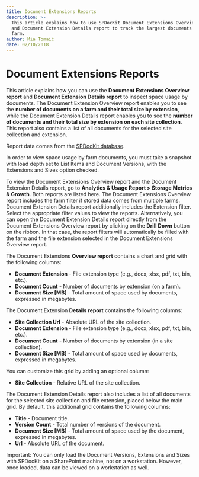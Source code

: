 ```yaml
---
title: Document Extensions Reports
description: >-
  This article explains how to use SPDocKit Document Extensions Overview report
  and Document Extension Details report to track the largest documents on a
  farm.
author: Mia Tomaić
date: 02/10/2018
---
```


# Document Extensions Reports

This article explains how you can use the **Document Extensions Overview report** and **Document Extension Details report** to inspect space usage by documents. The Document Extension Overview report enables you to see the **number of documents on a farm and their total size by extension**, while the Document Extension Details report enables you to see the **number of documents and their total size by extension on each site collection**. This report also contains a list of all documents for the selected site collection and extension.

Report data comes from the [SPDocKit database](document-extensions-reports.md#internal/configuration/configure-spdockit-database).

In order to view space usage by farm documents, you must take a snapshot with load depth set to List Items and Document Versions, with the Extensions and Sizes option checked.

To view the Document Extensions Overview report and the Document Extension Details report, go to **Analytics & Usage Report &gt; Storage Metrics & Growth**. Both reports are listed here. The Document Extensions Overview report includes the farm filter if stored data comes from multiple farms. Document Extension Details report additionally includes the Extension filter. Select the appropriate filter values to view the reports. Alternatively, you can open the Document Extension Details report directly from the Document Extensions Overview report by clicking on the **Drill Down** button on the ribbon. In that case, the report filters will automatically be filled with the farm and the file extension selected in the Document Extensions Overview report.

The Document Extensions **Overview report** contains a chart and grid with the following columns:

* **Document Extension** - File extension type \(e.g., docx, xlsx, pdf, txt, bin, etc.\).
* **Document Count** - Number of documents by extension \(on a farm\).
* **Document Size \[MB\]** - Total amount of space used by documents, expressed in megabytes.

The Document Extension **Details report** contains the following columns:

* **Site Collection Url** - Absolute URL of the site collection.
* **Document Extension** - File extension type \(e.g., docx, xlsx, pdf, txt, bin, etc.\).
* **Document Count** - Number of documents by extension \(in a site collection\).
* **Document Size \[MB\]** - Total amount of space used by documents, expressed in megabytes.

You can customize this grid by adding an optional column:

* **Site Collection** - Relative URL of the site collection.

The Document Extension Details report also includes a list of all documents for the selected site collection and file extension, placed below the main grid. By default, this additional grid contains the following columns:

* **Title** - Document title.
* **Version Count** - Total number of versions of the document.
* **Document Size \[MB\]** - Total amount of space used by the document, expressed in megabytes.
* **Url** - Absolute URL of the document.

Important: You can only load the Document Versions, Extensions and Sizes with SPDocKit on a SharePoint machine, not on a workstation. However, once loaded, data can be viewed on a workstation as well.

